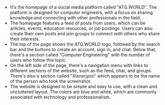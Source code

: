 - It's the homepage of a social media platform called "ATG.WORLD". The platform is designed for computer engineers, with a focus on sharing knowledge and connecting with other professionals in the field.
- The homepage features a feed of posts from users, which can be articles, events, education resources, or job postings. Users can also create their own posts and join groups to connect with others who share their interests.
- The top of the page shows the ATG.WORLD logo, followed by the search bar and the buttons to create an account, sign in, and chat. Below that, there's a section called "Computer Engineering" with the number of users who follow this topic.
- On the left side of the page, there's a navigation menu with links to different sections of the website, such as the feed, chat, and groups. There's also a section called "Xlanerjyox" which appears to be the name of the person who took the screenshot.
- The website is designed to be simple and easy to use, with a clean and uncluttered layout. The colors are blue and white, which are commonly associated with technology and professionalism.
